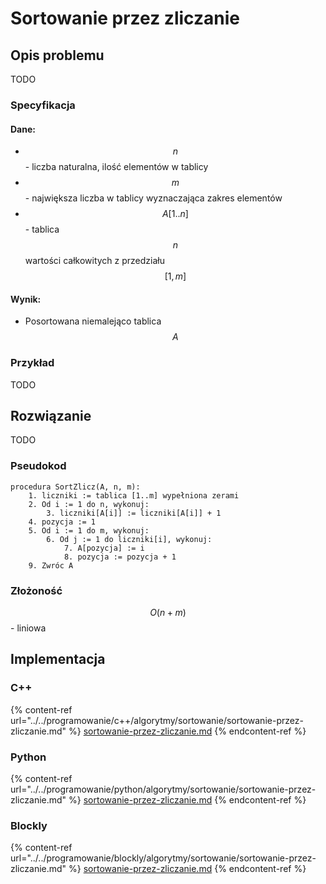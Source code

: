 # Sortowanie przez zliczanie

## Opis problemu

TODO

### Specyfikacja

#### Dane:

* $$n$$ - liczba naturalna, ilość elementów w tablicy
* $$m$$ - największa liczba w tablicy wyznaczająca zakres elementów
* $$A[1..n]$$ - tablica $$n$$ wartości całkowitych z przedziału $$[1,m]$$&#x20;

#### Wynik:

* Posortowana niemalejąco tablica $$A$$&#x20;

### Przykład

TODO

## Rozwiązanie

TODO

### Pseudokod

```
procedura SortZlicz(A, n, m):
    1. liczniki := tablica [1..m] wypełniona zerami
    2. Od i := 1 do n, wykonuj:
        3. liczniki[A[i]] := liczniki[A[i]] + 1
    4. pozycja := 1
    5. Od i := 1 do m, wykonuj:
        6. Od j := 1 do liczniki[i], wykonuj:
            7. A[pozycja] := i
            8. pozycja := pozycja + 1  
    9. Zwróc A
```

### Złożoność

$$O(n+m)$$ - liniowa

## Implementacja

### C++

{% content-ref url="../../programowanie/c++/algorytmy/sortowanie/sortowanie-przez-zliczanie.md" %}
[sortowanie-przez-zliczanie.md](../../programowanie/c++/algorytmy/sortowanie/sortowanie-przez-zliczanie.md)
{% endcontent-ref %}

### Python

{% content-ref url="../../programowanie/python/algorytmy/sortowanie/sortowanie-przez-zliczanie.md" %}
[sortowanie-przez-zliczanie.md](../../programowanie/python/algorytmy/sortowanie/sortowanie-przez-zliczanie.md)
{% endcontent-ref %}

### Blockly

{% content-ref url="../../programowanie/blockly/algorytmy/sortowanie/sortowanie-przez-zliczanie.md" %}
[sortowanie-przez-zliczanie.md](../../programowanie/blockly/algorytmy/sortowanie/sortowanie-przez-zliczanie.md)
{% endcontent-ref %}

